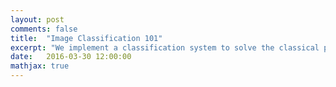 ```yaml
---
layout: post
comments: false
title:  "Image Classification 101"
excerpt: "We implement a classification system to solve the classical problem in computer vision, a final project that is accompanied with the vision course. Old, antique, out of date features are used to salute to old times before deep learning."
date:   2016-03-30 12:00:00
mathjax: true
---
```

